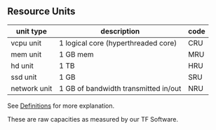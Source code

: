 ## Resource Units

| unit type | description | code |
| --- | --- | --- |
| vcpu unit     | 1 logical core (hyperthreaded core) | CRU |
| mem unit      | 1 GB mem	| MRU |
| hd unit       | 1 TB | HRU |
| ssd unit      | 1 GB	 | SRU |
| network unit  | 1 GB of bandwidth transmitted in/out	| NRU |

See [Definitions](https://github.com/threefoldtoken/legal/blob/master/definitions.md) for more explanation.

These are raw capacities as measured by our TF Software.

